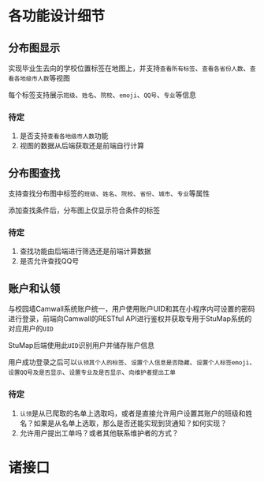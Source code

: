 # 各功能设计细节

##  分布图显示

实现毕业生去向的学校位置标签在地图上，并支持`查看所有标签`、`查看各省份人数`、`查看各地级市人数`等视图  

每个标签支持展示`班级`、`姓名`、`院校`、`emoji`、`QQ号`、`专业`等信息

### 待定

1. 是否支持`查看各地级市人数`功能
2. 视图的数据从后端获取还是前端自行计算

## 分布图查找

支持查找分布图中标签的`班级`、`姓名`、`院校`、`省份`、`城市`、`专业`等属性  

添加查找条件后，分布图上仅显示符合条件的标签

### 待定

1. 查找功能由后端进行筛选还是前端计算数据
2. 是否允许查找QQ号

## 账户和认领

与校园墙Camwall系统账户统一，用户使用账户UID和其在小程序内可设置的密码进行登录，前端向Camwall的RESTful API进行鉴权并获取专用于StuMap系统的对应用户的`UID` 

StuMap后端使用此`UID`识别用户并储存账户信息  

用户成功登录之后可以`认领其个人的标签`、`设置个人信息是否隐藏`、`设置个人标签emoji`、`设置QQ号及是否显示`、`设置专业及是否显示`、`向维护者提出工单`

### 待定

1. `认领`是从已爬取的名单上选取吗，或者是直接允许用户设置其账户的班级和姓名？如果是从名单上选取，那么是否还能实现到货通知？如何实现？
2. 允许用户提出工单吗？或者其他联系维护者的方式？

# 诸接口